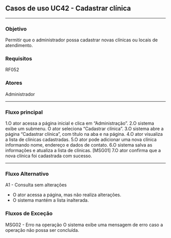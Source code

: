 ## Casos de uso UC42 - Cadastrar clínica

---

### Objetivo  
Permitir que o administrador possa cadastrar novas clínicas ou
locais de atendimento.

### Requisitos  
RF052

### Atores  
Administrador

---

### Fluxo principal  

1.O ator acessa a página inicial e clica em “Administração”.
2.O sistema exibe um submenu. O ator seleciona
“Cadastrar clínica”.
3.O sistema abre a página “Cadastrar clínica”, com título na
aba e na página.
4.O ator visualiza a lista de clínicas cadastradas.
5.O ator pode adicionar uma nova clínica informando nome,
endereço e dados de contato.
6.O sistema salva as informações e atualiza a lista de
clínicas. [MSG01]
7.O ator confirma que a nova clínica foi cadastrada com
sucesso.

---

### Fluxo Alternativo 

A1 - Consulta sem alterações
- O ator acessa a página, mas não realiza alterações.
- O sistema mantém a lista inalterada.

### Fluxos de Exceção

MSG02 - Erro na operação
O sistema exibe uma mensagem de erro caso a operação não possa ser concluída.